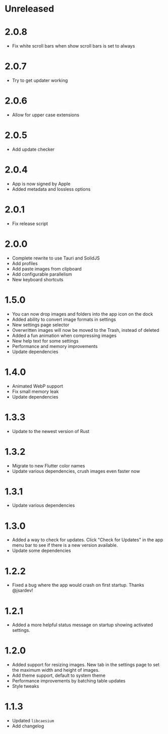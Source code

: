 # Unreleased
# 2.0.8

- Fix white scroll bars when show scroll bars is set to always

# 2.0.7

- Try to get updater working

# 2.0.6

- Allow for upper case extensions

# 2.0.5

- Add update checker

# 2.0.4

- App is now signed by Apple
- Added metadata and lossless options

# 2.0.1

- Fix release script

# 2.0.0

- Complete rewrite to use Tauri and SolidJS
- Add profiles
- Add paste images from clipboard
- Add configurable parallelism
- New keyboard shortcuts

# 1.5.0

- You can now drop images and folders into the app icon on the dock
- Added ability to convert image formats in settings
- New settings page selector
- Overwritten images will now be moved to the Trash, instead of deleted
- Added a fun animation when compressing images
- New help text for some settings
- Performance and memory improvements
- Update dependencies

# 1.4.0

- Animated WebP support
- Fix small memory leak
- Update dependencies

# 1.3.3

- Update to the newest version of Rust

# 1.3.2

- Migrate to new Flutter color names
- Update various dependencies, crush images even faster now

# 1.3.1

- Update various dependencies

# 1.3.0

- Added a way to check for updates. Click "Check for Updates" in the app menu bar to see if there is a new version available.
- Update some dependencies

# 1.2.2

- Fixed a bug where the app would crash on first startup. Thanks @jsardev!

# 1.2.1

- Added a more helpful status message on startup showing activated settings.

# 1.2.0

- Added support for resizing images. New tab in the settings page to set the maximum width and height of images.
- Add theme support, default to system theme
- Performance improvements by batching table updates
- Style tweaks

# 1.1.3

- Updated `libcaesium`
- Add changelog
